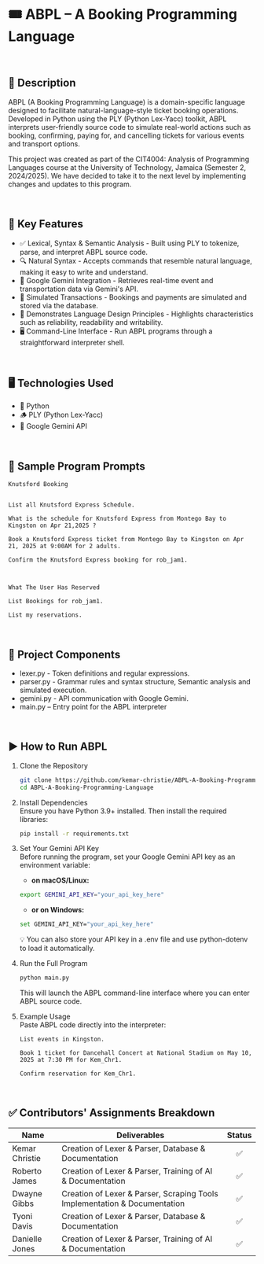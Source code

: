 # 🎟️ ABPL – A Booking Programming Language

<br>

## 📝 Description
ABPL (A Booking Programming Language) is a domain-specific language designed to facilitate natural-language-style ticket booking operations. Developed in Python using the PLY (Python Lex-Yacc) toolkit, ABPL interprets user-friendly source code to simulate real-world actions such as booking, confirming, paying for, and cancelling tickets for various events and transport options.

This project was created as part of the CIT4004: Analysis of Programming Languages course at the University of Technology, Jamaica (Semester 2, 2024/2025). We have decided to take it to the next level by implementing changes and updates to this program.

<br>

## 🔧 Key Features
* ✅ Lexical, Syntax & Semantic Analysis - Built using PLY to tokenize, parse, and interpret ABPL source code.
* 🔍 Natural Syntax - Accepts commands that resemble natural language, making it easy to write and understand.
* 🤖 Google Gemini Integration - Retrieves real-time event and transportation data via Gemini's API.
* 🧾 Simulated Transactions - Bookings and payments are simulated and stored via the database.
* 🧠 Demonstrates Language Design Principles - Highlights characteristics such as reliability, readability and writability.
* 🖥️ Command-Line Interface - Run ABPL programs through a straightforward interpreter shell.

<br>

## 🖥️ Technologies Used
* 🐍 Python
* 🪵 PLY (Python Lex-Yacc)
* 🤖 Google Gemini API

<br>

## 🧾 Sample Program Prompts
```Natural Language (English)
Knutsford Booking


List all Knutsford Express Schedule.

What is the schedule for Knutsford Express from Montego Bay to Kingston on Apr 21,2025 ?

Book a Knutsford Express ticket from Montego Bay to Kingston on Apr 21, 2025 at 9:00AM for 2 adults.

Confirm the Knutsford Express booking for rob_jam1.



What The User Has Reserved

List Bookings for rob_jam1.

List my reservations.
```

<br>

## 📁 Project Components
* lexer.py - Token definitions and regular expressions.
* parser.py - Grammar rules and syntax structure, Semantic analysis and simulated execution.
* gemini.py - API communication with Google Gemini.
* main.py – Entry point for the ABPL interpreter

<br>

## ▶️ How to Run ABPL
1. Clone the Repository
   ```bash
   git clone https://github.com/kemar-christie/ABPL-A-Booking-Programming-Language
   cd ABPL-A-Booking-Programming-Language
   ```

2. Install Dependencies
   <br> Ensure you have Python 3.9+ installed. Then install the required libraries:
   ```bash
   pip install -r requirements.txt
   ```

3. Set Your Gemini API Key
   <br> Before running the program, set your Google Gemini API key as an environment variable:
   
   - **on macOS/Linux:**
   ```bash
   export GEMINI_API_KEY="your_api_key_here"
   ```
  
   - **or on Windows:**
   ```bash
   set GEMINI_API_KEY="your_api_key_here"
   ```
   💡 You can also store your API key in a .env file and use python-dotenv to load it automatically.

4. Run the Full Program
   ```bash
   python main.py
   ```
   This will launch the ABPL command-line interface where you can enter ABPL source code.

5. Example Usage
   <br> Paste ABPL code directly into the interpreter:
   ```Natural Language (English)
   List events in Kingston.

   Book 1 ticket for Dancehall Concert at National Stadium on May 10, 2025 at 7:30 PM for Kem_Chr1.

   Confirm reservation for Kem_Chr1.
   ```

<br>

## ✅ Contributors' Assignments Breakdown

| Name           | Deliverables                                                                 | Status |
|----------------|------------------------------------------------------------------------------|:------:|
| Kemar Christie | Creation of Lexer & Parser, Database & Documentation                         |   ✅   |
| Roberto James  | Creation of Lexer & Parser, Training of AI & Documentation                   |   ✅   |
| Dwayne Gibbs   | Creation of Lexer & Parser, Scraping Tools Implementation & Documentation    |   ✅   |
| Tyoni Davis    | Creation of Lexer & Parser, Database & Documentation                         |   ✅   |
| Danielle Jones | Creation of Lexer & Parser, Training of AI & Documentation                   |   ✅   |
